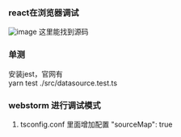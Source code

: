 ### react在浏览器调试
![image](https://github.com/yincongcyincong/reading/assets/24344673/4ec18985-0851-439b-b9c5-c9ccca1d1402)
这里能找到源码

### 单测
安装jest，官网有    
yarn test ./src/datasource.test.ts     

### webstorm 进行调试模式
1. tsconfig.conf 里面增加配置 "sourceMap": true
